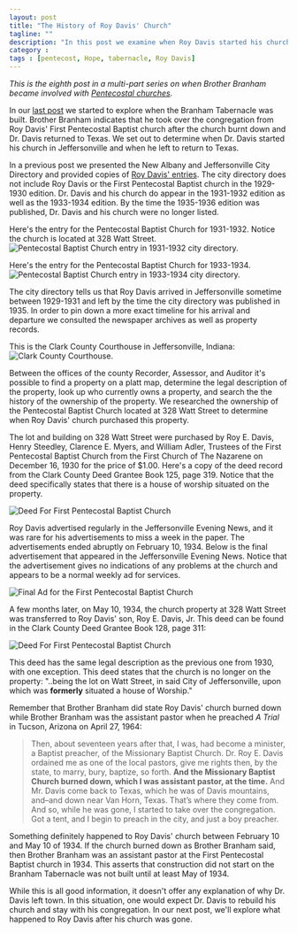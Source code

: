 ```yaml
---
layout: post
title: "The History of Roy Davis' Church"
tagline: ""
description: "In this post we examine when Roy Davis started his church in Jeffersonville and when he left."
category : 
tags : [pentecost, Hope, tabernacle, Roy Davis]
---
```

_This is the eighth post in a multi-part series on when Brother Branham became involved with <a href="/tags.html#pentecost-ref">Pentecostal churches</a>._

In our [last post](/2013/06/27/When-Was-The-Tabernacle-Built) we started to explore when the Branham Tabernacle was built.  Brother Branham indicates that he took over the congregation from Roy Davis' First Pentecostal Baptist church after the church burnt down and Dr. Davis returned to Texas.  We set out to determine when Dr. Davis started his church in Jeffersonville and when he left to return to Texas.

In a previous post we presented the New Albany and Jeffersonville City Directory and provided copies of [Roy Davis' entries](/2013/06/21/Roy-Davis).  The city directory does not include Roy Davis or the First Pentecostal Baptist church in the 1929-1930 edition.  Dr. Davis and his church do appear in the 1931-1932 edition as well as the 1933-1934 edition.  By the time the 1935-1936 edition was published, Dr. Davis and his church were no longer listed.  

Here's the entry for the Pentecostal Baptist Church for 1931-1932.  Notice the church is located at 328 Watt Street.
<img src="/assets/CityDirectory/1931Churches.jpg" alt="Pentecostal Baptist Church entry in 1931-1932 city directory." class="img img-polaroid" />

Here's the entry for the Pentecostal Baptist Church for 1933-1934.
<img src="/assets/CityDirectory/1933Churches.jpg" alt="Pentecostal Baptist Church entry in 1933-1934 city directory." class="img img-polaroid" />

The city directory tells us that Roy Davis arrived in Jeffersonville sometime between 1929-1931 and left by the time the city directory was published in 1935.   In order to pin down a more exact timeline for his arrival and departure we consulted the newspaper archives as well as property records.

This is the Clark County Courthouse in Jeffersonville, Indiana:
<img src="/assets/RoyDavis/ClarkCountyCourthouse.jpg" alt="Clark County Courthouse." class="img img-polaroid" />

Between the offices of the county Recorder, Assessor, and Auditor it's possible to find a property on a platt map, determine the legal description of the property, look up who currently owns a property, and search the the history of the ownership of the property.  We researched the ownership of the Pentecostal Baptist Church located at 328 Watt Street to determine when Roy Davis' church purchased this property.  

The lot and building on 328 Watt Street were purchased by Roy E. Davis, Henry Steedley, Clarence E. Myers, and William Adler, Trustees of the First Pentecostal Baptist Church from the First Church of The Nazarene on December 16, 1930 for the price of $1.00.  Here's a copy of the deed record from the Clark County Deed Grantee Book 125, page 319.  Notice that the deed specifically states that there is a house of worship situated on the property.

<img src="/assets/RoyDavis/1930Deed.jpg" alt="Deed For First Pentecostal Baptist Church" class="img img-polaroid" />

Roy Davis advertised regularly in the Jeffersonville Evening News, and it was rare for his advertisements to miss a week in the paper.  The advertisements ended abruptly on February 10, 1934.  Below is the final advertisement that appeared in the Jeffersonville Evening News.  Notice that the advertisement gives no indications of any problems at the church and appears to be a normal weekly ad for services.  

<img src="/assets/ChurchAds/19340210Davis.jpg" alt="Final Ad for the First Pentecostal Baptist Church" class="img img-polaroid" />

A few months later, on May 10, 1934, the church property at 328 Watt Street was transferred to Roy Davis' son, Roy E. Davis, Jr.   This deed can be found in the Clark County Deed Grantee Book 128, page 311:

<img src="/assets/RoyDavis/1934Deed.jpg" alt="Deed For First Pentecostal Baptist Church" class="img img-polaroid" />

This deed has the same legal description as the previous one from 1930, with one exception.  This deed states that the church is no longer on the property:  "..being the lot on Watt Street, in said City of Jeffersonville, upon which was **formerly** situated a house of Worship."

Remember that Brother Branham did state Roy Davis' church burned down while Brother Branham was the assistant pastor when he preached _A Trial_ in Tucson, Arizona on April 27, 1964:

>Then, about seventeen years after that, I was, had become a minister, a Baptist preacher, of the Missionary Baptist Church. Dr. Roy E. Davis ordained me as one of the local pastors, give me rights then, by the state, to marry, bury, baptize, so forth. **And the Missionary Baptist Church burned down, which I was assistant pastor, at the time.** And Mr. Davis come back to Texas, which he was of Davis mountains, and–and down near Van Horn, Texas. That’s where they come from. And so, while he was gone, I started to take over the congregation. Got a tent, and I begin to preach in the city, and just a boy preacher.

Something definitely happened to Roy Davis' church between February 10 and May 10 of 1934.  If the church burned down as Brother Branham said, then Brother Branham was an assistant pastor at the First Pentecostal Baptist church in 1934.  This asserts that construction did not start on the Branham Tabernacle was not built until at least May of 1934.  

While this is all good information, it doesn't offer any explanation of why Dr. Davis left town.  In this situation, one would expect Dr. Davis to rebuild his church and stay with his congregation.  In our next post, we'll explore what happened to Roy Davis after his church was gone.
